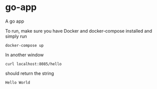 # go-app

A go app

To run, make sure you have Docker and docker-compose installed and simply run

`docker-compose up`

In another window

`curl localhost:8085/hello`

should return the string

`Hello World`
